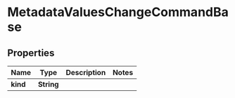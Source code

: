 
# MetadataValuesChangeCommandBase

## Properties
Name | Type | Description | Notes
------------ | ------------- | ------------- | -------------
**kind** | **String** |  | 



